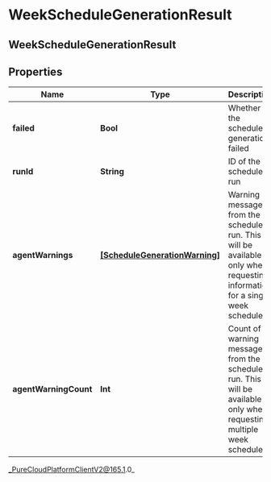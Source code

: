 # WeekScheduleGenerationResult

## WeekScheduleGenerationResult

## Properties

|Name | Type | Description | Notes|
|------------ | ------------- | ------------- | -------------|
| **failed** | **Bool** | Whether the schedule generation failed | [optional] |
| **runId** | **String** | ID of the schedule run | [optional] |
| **agentWarnings** | [**[ScheduleGenerationWarning]**]([ScheduleGenerationWarning]) | Warning messages from the schedule run. This will be available only when requesting information for a single week schedule | [optional] |
| **agentWarningCount** | **Int** | Count of warning messages from the schedule run. This will be available only when requesting multiple week schedules | [optional] |



_PureCloudPlatformClientV2@165.1.0_
